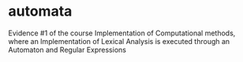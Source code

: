 # automata
Evidence #1 of the course Implementation of Computational methods, where an Implementation of Lexical Analysis is executed through an Automaton and Regular Expressions
